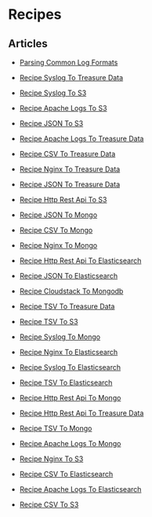 Recipes
=======


Articles
--------

-   [Parsing Common Log Formats](/articles/common-log-formats)


-   [Recipe Syslog To Treasure
    Data](/articles/recipe-syslog-to-treasure-data)


-   [Recipe Syslog To S3](/articles/recipe-syslog-to-s3)


-   [Recipe Apache Logs To S3](/articles/recipe-apache-logs-to-s3)


-   [Recipe JSON To S3](/articles/recipe-json-to-s3)


-   [Recipe Apache Logs To Treasure
    Data](/articles/recipe-apache-logs-to-treasure-data)


-   [Recipe CSV To Treasure
    Data](/articles/recipe-csv-to-treasure-data)


-   [Recipe Nginx To Treasure
    Data](/articles/recipe-nginx-to-treasure-data)


-   [Recipe JSON To Treasure
    Data](/articles/recipe-json-to-treasure-data)


-   [Recipe Http Rest Api To
    S3](/articles/recipe-http-rest-api-to-s3)


-   [Recipe JSON To Mongo](/articles/recipe-json-to-mongo)


-   [Recipe CSV To Mongo](/articles/recipe-csv-to-mongo)


-   [Recipe Nginx To Mongo](/articles/recipe-nginx-to-mongo)


-   [Recipe Http Rest Api To
    Elasticsearch](/articles/recipe-http-rest-api-to-elasticsearch)


-   [Recipe JSON To
    Elasticsearch](/articles/recipe-json-to-elasticsearch)


-   [Recipe Cloudstack To
    Mongodb](/articles/recipe-cloudstack-to-mongodb)


-   [Recipe TSV To Treasure
    Data](/articles/recipe-tsv-to-treasure-data)


-   [Recipe TSV To S3](/articles/recipe-tsv-to-s3)


-   [Recipe Syslog To Mongo](/articles/recipe-syslog-to-mongo)


-   [Recipe Nginx To
    Elasticsearch](/articles/recipe-nginx-to-elasticsearch)


-   [Recipe Syslog To
    Elasticsearch](/articles/recipe-syslog-to-elasticsearch)


-   [Recipe TSV To
    Elasticsearch](/articles/recipe-tsv-to-elasticsearch)


-   [Recipe Http Rest Api To
    Mongo](/articles/recipe-http-rest-api-to-mongo)


-   [Recipe Http Rest Api To Treasure
    Data](/articles/recipe-http-rest-api-to-treasure-data)


-   [Recipe TSV To Mongo](/articles/recipe-tsv-to-mongo)


-   [Recipe Apache Logs To
    Mongo](/articles/recipe-apache-logs-to-mongo)


-   [Recipe Nginx To S3](/articles/recipe-nginx-to-s3)


-   [Recipe CSV To
    Elasticsearch](/articles/recipe-csv-to-elasticsearch)


-   [Recipe Apache Logs To
    Elasticsearch](/articles/recipe-apache-logs-to-elasticsearch)


-   [Recipe CSV To S3](/articles/recipe-csv-to-s3)
